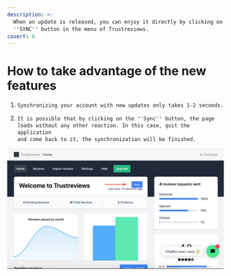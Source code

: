 ```yaml
---
description: >-
  When an update is released, you can enjoy it directly by clicking on the
  ''SYNC'' button in the menu of Trustreviews.
coverY: 0
---
```


# How to take advantage of the new features

1. ```
   Synchronizing your account with new updates only takes 1-2 seconds.
   ```
2. ```
   It is possible that by clicking on the ''Sync'' button, the page
   loads without any other reaction. In this case, quit the application
   and come back to it, the synchronization will be finished.
   ```

![](<../.gitbook/assets/Sync button.png>)
